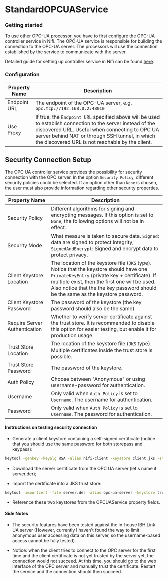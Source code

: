 # StandardOPCUAService

### Getting started

To use other OPC-UA processor, you have to first configure the OPC-UA controller service in Nifi. 
The OPC-UA service is responsible for building the connection to the OPC-UA server.
The processors will use the connection established by the service to communicate with the server.

Detailed guide for setting up controller service in Nifi can be found [here](https://nifi.apache.org/docs/nifi-docs/html/user-guide.html#Controller_Services_for_Dataflows).

### Configuration

Property Name | Description 
------|-----
Endpoint URL|The endpoint of the OPC-UA server, e.g. `opc.tcp://192.168.0.2:48010`
Use Proxy|If true, the `Endpoint URL` specified above will be used to establish connection to the server instead of the discovered URL. Useful when connecting to OPC UA server behind NAT or through SSH tunnel, in which the discovered URL is not reachable by the client.


## Security Connection Setup
The OPC UA controller service provides the possibility for security connection with the OPC server. 
In the option `Security Policy`, different security policies could be selected. 
If an option other than `None` is chosen, the user must also provide information regarding other security properties.  

Property Name | Description 
------|-----
Security Policy | Different algorithms for signing and encrypting messages. If this option is set to `None`, the following options will not be in effect.
Security Mode | What measure is taken to secure data. `Signed`: data are signed to protect integrity; `SignedAndEncrypt`: Signed and encrypt data to protect privacy.
Client Keystore Location | The location of the keystore file (`JKS` type). Notice that the keystore should have one `PrivateKeyEntry` (private key + certificate). If multiple exist, then the first one will be used. Also notice that the the key password should be the same as the keystore password.
Client Keystore Password | The password of the keystore (the key password should also be the same)
Require Server Authentication | Whether to verify server certificate against the trust store. It is recommended to disable this option for easier testing, but enable it for production usage.
Trust Store Location | The location of the keystore file (`JKS` type). Multiple certificates inside the trust store is possible.
Trust Store Password | The password of the keystore.
Auth Policy | Choose between "Anonymous" or using username-password for authentication.
Username | Only valid when `Auth Policy` is set to `Username`. The username for authentication.
Password | Only valid when `Auth Policy` is set to `Username`. The password for authentication.

#### Instructions on testing security connection
- Generate a client keystore containing a self-signed certificate (notice that you should use the same password for both storepass and keypass):

```bash
keytool -genkey -keyalg RSA -alias nifi-client -keystore client.jks -storepass SuperSecret -keypass SuperSecret -validity 360 -keysize 2048
```

- Download the server certificate from the OPC UA server (let's name it server.der);  

- Import the certificate into a JKS trust store:
```bash
keytool -importcert -file server.der -alias opc-ua-server -keystore trust.jks -storepass SuperSecret
```

- Reference these two keystores from the OPCUAService property fields.

#### Side Notes
- The security features have been tested against the in-house IBH Link UA server (However, currently I haven't found the way to limit anonymous user accessing data on this server, so the username-based access cannot be fully tested).  
  
- Notice: when the client tries to connect to the OPC server for the first time and the client certificate is not yet trusted by the server yet, 
the connection would not succeed. At this time, you should go to the web interface of the OPC server and manually trust the certificate. Restart the service and the connection should then succeed.  
  
  